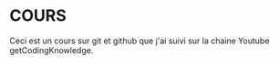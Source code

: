 # COURS
Ceci est un cours sur git et github que j'ai suivi sur la chaine Youtube getCodingKnowledge.